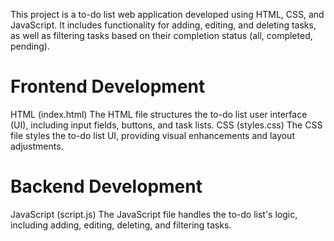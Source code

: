 This project is a to-do list web application developed using HTML, CSS, and JavaScript. It includes functionality for adding, editing, and deleting tasks, as well as filtering tasks based on their completion status (all, completed, pending).

# Frontend Development
HTML (index.html)
The HTML file structures the to-do list user interface (UI), including input fields, buttons, and task lists.
CSS (styles.css)
The CSS file styles the to-do list UI, providing visual enhancements and layout adjustments.

# Backend Development
JavaScript (script.js)
The JavaScript file handles the to-do list's logic, including adding, editing, deleting, and filtering tasks.

